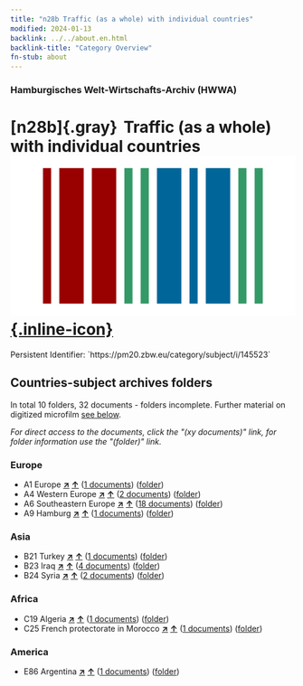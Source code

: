 ```yaml
---
title: "n28b Traffic (as a whole) with individual countries"
modified: 2024-01-13
backlink: ../../about.en.html
backlink-title: "Category Overview"
fn-stub: about
---
```


### Hamburgisches Welt-Wirtschafts-Archiv (HWWA)

# [n28b]{.gray}&#8201; Traffic (as a whole) with individual countries &#160; [![Wikidata](/images/Wikidata-logo.svg "Wikidata"){.inline-icon}](http://www.wikidata.org/entity/Q99428060)

<div class="hint">Persistent Identifier: `https://pm20.zbw.eu/category/subject/i/145523`</div>







## Countries-subject archives folders







In total 10 folders, 32 documents - folders incomplete. Further material on digitized microfilm [see below](#filmsections).

_For direct access to the documents, click the "(xy documents)" link, for folder information use the "(folder)" link._



### Europe

- A1 Europe [**&nearr;**](../../../geo/i/140892/about.en.html "Europe (all folders)") [**&uarr;**](../../../geo/about.en.html#A1 "Country category system") (<a href="https://pm20.zbw.eu/iiifview/folder/sh/140892,145523" title="about: Europe : Traffic (as a whole) with individual countries" target="_blank">1 documents</a>) ([folder](../../../../folder/sh/1408xx/140892/1455xx/145523/about.en.html))
- A4 Western Europe [**&nearr;**](../../../geo/i/140897/about.en.html "Western Europe (all folders)") [**&uarr;**](../../../geo/about.en.html#A4 "Country category system") (<a href="https://pm20.zbw.eu/iiifview/folder/sh/140897,145523" title="about: Western Europe : Traffic (as a whole) with individual countries" target="_blank">2 documents</a>) ([folder](../../../../folder/sh/1408xx/140897/1455xx/145523/about.en.html))
- A6 Southeastern Europe [**&nearr;**](../../../geo/i/140900/about.en.html "Southeastern Europe (all folders)") [**&uarr;**](../../../geo/about.en.html#A6 "Country category system") (<a href="https://pm20.zbw.eu/iiifview/folder/sh/140900,145523" title="about: Southeastern Europe : Traffic (as a whole) with individual countries" target="_blank">18 documents</a>) ([folder](../../../../folder/sh/1409xx/140900/1455xx/145523/about.en.html))
- A9 Hamburg [**&nearr;**](../../../geo/i/140905/about.en.html "Hamburg (all folders)") [**&uarr;**](../../../geo/about.en.html#A9 "Country category system") (<a href="https://pm20.zbw.eu/iiifview/folder/sh/140905,145523" title="about: Hamburg : Traffic (as a whole) with individual countries" target="_blank">1 documents</a>) ([folder](../../../../folder/sh/1409xx/140905/1455xx/145523/about.en.html))

### Asia

- B21 Turkey [**&nearr;**](../../../geo/i/141111/about.en.html "Turkey (all folders)") [**&uarr;**](../../../geo/about.en.html#B21 "Country category system") (<a href="https://pm20.zbw.eu/iiifview/folder/sh/141111,145523" title="about: Turkey : Traffic (as a whole) with individual countries" target="_blank">1 documents</a>) ([folder](../../../../folder/sh/1411xx/141111/1455xx/145523/about.en.html))
- B23 Iraq [**&nearr;**](../../../geo/i/141113/about.en.html "Iraq (all folders)") [**&uarr;**](../../../geo/about.en.html#B23 "Country category system") (<a href="https://pm20.zbw.eu/iiifview/folder/sh/141113,145523" title="about: Iraq : Traffic (as a whole) with individual countries" target="_blank">4 documents</a>) ([folder](../../../../folder/sh/1411xx/141113/1455xx/145523/about.en.html))
- B24 Syria [**&nearr;**](../../../geo/i/141114/about.en.html "Syria (all folders)") [**&uarr;**](../../../geo/about.en.html#B24 "Country category system") (<a href="https://pm20.zbw.eu/iiifview/folder/sh/141114,145523" title="about: Syria : Traffic (as a whole) with individual countries" target="_blank">2 documents</a>) ([folder](../../../../folder/sh/1411xx/141114/1455xx/145523/about.en.html))

### Africa

- C19 Algeria [**&nearr;**](../../../geo/i/141354/about.en.html "Algeria (all folders)") [**&uarr;**](../../../geo/about.en.html#C19 "Country category system") (<a href="https://pm20.zbw.eu/iiifview/folder/sh/141354,145523" title="about: Algeria : Traffic (as a whole) with individual countries" target="_blank">1 documents</a>) ([folder](../../../../folder/sh/1413xx/141354/1455xx/145523/about.en.html))
- C25 French protectorate in Morocco [**&nearr;**](../../../geo/i/141358/about.en.html "French protectorate in Morocco (all folders)") [**&uarr;**](../../../geo/about.en.html#C25 "Country category system") (<a href="https://pm20.zbw.eu/iiifview/folder/sh/141358,145523" title="about: French protectorate in Morocco : Traffic (as a whole) with individual countries" target="_blank">1 documents</a>) ([folder](../../../../folder/sh/1413xx/141358/1455xx/145523/about.en.html))

### America

- E86 Argentina [**&nearr;**](../../../geo/i/141692/about.en.html "Argentina (all folders)") [**&uarr;**](../../../geo/about.en.html#E86 "Country category system") (<a href="https://pm20.zbw.eu/iiifview/folder/sh/141692,145523" title="about: Argentina : Traffic (as a whole) with individual countries" target="_blank">1 documents</a>) ([folder](../../../../folder/sh/1416xx/141692/1455xx/145523/about.en.html))



<a id="filmsections" />













